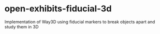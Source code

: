 open-exhibits-fiducial-3d
=========================

Implementation of Way3D using fiducial markers to break objects apart and study them in 3D
